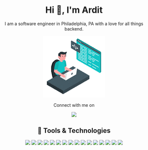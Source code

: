 <h1 align="center">Hi 👋, I'm Ardit</h1>

<p align="center">I am a software engineer in Philadelphia, PA with a love for all things backend.<p>
<p align="center"><img src="200w.gif"></p>

<p align="center">Connect with me on</p>

<p align="center"><a href="https://www.linkedin.com/in/ardit-duhanxhiu/"><img src="https://img.shields.io/badge/LinkedIn-0077B5?style=for-the-badge&logo=linkedin&logoColor=white"></a></p>



<h2 align="center">🔧 Tools & Technologies</h2>

<p align="center"><img src="https://img.shields.io/badge/Python-3776AB?style=for-the-badge&logo=python&logoColor=white"> <img src="https://img.shields.io/badge/Node.js-339933?style=for-the-badge&logo=nodedotjs&logoColor=white"> <img src="https://img.shields.io/badge/TypeScript-007ACC?style=for-the-badge&logo=typescript&logoColor=white"> <img src="https://img.shields.io/badge/C%2B%2B-00599C?style=for-the-badge&logo=c%2B%2B&logoColor=white"> <img src="https://img.shields.io/badge/Django-092E20?style=for-the-badge&logo=django&logoColor=white"> <img src="https://img.shields.io/badge/Electron-2B2E3A?style=for-the-badge&logo=electron&logoColor=9FEAF9"> <img src="https://img.shields.io/badge/PostgreSQL-316192?style=for-the-badge&logo=postgresql&logoColor=white"> <img src="https://img.shields.io/badge/redis-%23DD0031.svg?&style=for-the-badge&logo=redis&logoColor=white"> <img src="https://img.shields.io/badge/Nginx-009639?style=for-the-badge&logo=nginx&logoColor=white"> <img src="https://img.shields.io/badge/Docker-2CA5E0?style=for-the-badge&logo=docker&logoColor=white"> <img src="https://img.shields.io/badge/Bootstrap-563D7C?style=for-the-badge&logo=bootstrap&logoColor=white"> <img src="https://img.shields.io/badge/Tailwind_CSS-38B2AC?style=for-the-badge&logo=tailwind-css&logoColor=white"> <img src="https://img.shields.io/badge/Shell_Script-121011?style=for-the-badge&logo=gnu-bash&logoColor=white"> <img src="https://img.shields.io/badge/PowerShell-5391FE?style=for-the-badge&logo=PowerShell&logoColor=white"> <img src="https://img.shields.io/badge/Visual_Studio_Code-0078D4?style=for-the-badge&logo=visual%20studio%20code&logoColor=white"> <img src="https://img.shields.io/badge/Jira-0052CC?style=for-the-badge&logo=Jira&logoColor=white"></p>


